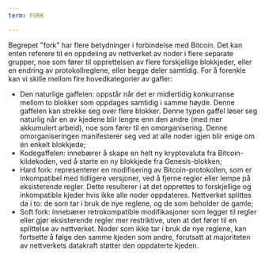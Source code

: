 ```yaml
---
term: FORK

---
```

Begrepet "fork" har flere betydninger i forbindelse med Bitcoin. Det kan enten referere til en oppdeling av nettverket av noder i flere separate grupper, noe som fører til opprettelsen av flere forskjellige blokkjeder, eller en endring av protokollreglene, eller begge deler samtidig. For å forenkle kan vi skille mellom fire hovedkategorier av gafler:


- Den naturlige gaffelen: oppstår når det er midlertidig konkurranse mellom to blokker som oppdages samtidig i samme høyde. Denne gaffelen kan strekke seg over flere blokker. Denne typen gaffel løser seg naturlig når en av kjedene blir lengre enn den andre (med mer akkumulert arbeid), noe som fører til en omorganisering. Denne omorganiseringen manifesterer seg ved at alle noder igjen blir enige om én enkelt blokkjede;
- Kodegaffelen: innebærer å skape en helt ny kryptovaluta fra Bitcoin-kildekoden, ved å starte en ny blokkjede fra Genesis-blokken;
- Hard fork: representerer en modifisering av Bitcoin-protokollen, som er inkompatibel med tidligere versjoner, ved å fjerne regler eller lempe på eksisterende regler. Dette resulterer i at det opprettes to forskjellige og inkompatible kjeder hvis ikke alle noder oppdateres. Nettverket splittes da i to: de som tar i bruk de nye reglene, og de som beholder de gamle;
- Soft fork: innebærer retrokompatible modifikasjoner som legger til regler eller gjør eksisterende regler mer restriktive, uten at det fører til en splittelse av nettverket. Noder som ikke tar i bruk de nye reglene, kan fortsette å følge den samme kjeden som andre, forutsatt at majoriteten av nettverkets datakraft støtter den oppdaterte kjeden.